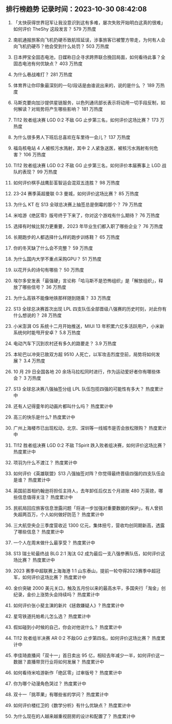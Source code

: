 
## 排行榜趋势 记录时间：2023-10-30 08:42:08
  
  1. 「太快获得世界冠军让我没意识到这有多难，屡次失败开始明白这真的很难」如何评价 TheShy 这段发言？ 579 万热度
    
  2. 南航通报旅客向飞机扔硬币致航班延误，涉事旅客已被警方带走，为何有人会向飞机扔硬币？他会受到什么处罚？ 503 万热度
    
  3. 日本押宝全固态电池，日媒称日企寻求跨界联合挽回局面，如何看待此事？全固态电池有何优缺点？ 403 万热度
    
  4. 为什么巷战难打？ 281 万热度
    
  5. 体育界让你印象最深刻的一句/段话是由谁说出来的，说的是什么 ？ 189 万热度
    
  6. 马斯克要向加沙提供星链服务，以色列通讯部长表示将动用一切手段反制，如何解读？对局势将产生哪些影响？ 181 万热度
    
  7. TI12 败者组决赛 LGD 0:2 不敌 GG 止步第三名，如何评价这场比赛？ 173 万热度
    
  8. 为什么很多男人下班后总喜欢在车里待一会儿？ 137 万热度
    
  9. 福岛核电站 4 人被核污水溅射，其中 2 人紧急送医，被核污水溅射有何危害？ 106 万热度
    
  10. TI12 败者组决赛 LGD 0:2 不敌 GG 止步第三名，如何评价本届赛事上 LGD 战队的表现？ 99 万热度
    
  11. 如何评价棋手战鹰彭荃智运会混双五连胜？ 98 万热度
    
  12. 23-24 赛季英超曼联 0:3 曼城，如何评价这场比赛？ 85 万热度
    
  13. 为什么 KT 在 S13 全球总决赛上抽签总是倒霉的那个？ 79 万热度
    
  14. 米哈游《绝区零》版号终于下来了，你对这个游戏有什么期待？ 76 万热度
    
  15. 选择有时候比努力更重要，2023 年毕业生们都入职了哪些企业？ 76 万热度
    
  16. 长期跑步的人都选择什么样的跑步训练鞋？ 65 万热度
    
  17. 你的冬天缺了什么会不完整？ 59 万热度
    
  18. 为什么国内大学不重点采购GPU？ 51 万热度
    
  19. 以花开头的诗句有哪些？ 50 万热度
    
  20. 埃尔多安发表「最强硬」言论称「哈马斯不是恐怖组织」是「解放组织」，释放了哪些信号？ 36 万热度
    
  21. 为什么高铁不能像地铁那样随到随乘？ 33 万热度
    
  22. S13 全球总决赛首次出现 LPL 四支队伍全部晋级八强赛的历史时刻，对此你有什么想说的？ 28 万热度
    
  23. 小米澎湃 OS 系统十二月开始推送，MIUI 13 年积累六亿多活跃用户，小米新系统何时能甩开安卓？ 5.8 万热度
    
  24. 电动汽车下沉到农村还有多久的路要走？ 3.9 万热度
    
  25. 本轮巴以冲突已致双方超 9510 人死亡，以军攻击烈度空前，局势将如何发展？ 3.4 万热度
    
  26. 10 月 29 日全国各地 20 余场马拉松同时进行，作为运动爱好者你有哪些体会？ 3 万热度
    
  27. S13 全球总决赛八强抽签分组 LPL 队伍包揽四强的可能性有多大？ 热度累计中
    
  28. 还有人记得童年的动画片都叫什么吗？ 热度累计中
    
  29. 高三的快乐是什么? 热度累计中
    
  30. 广州上海楼市已出现松动，北京、深圳等一线城市是否会放松限购？ 热度累计中
    
  31. TI12 胜者组决赛 LGD 0:2 不敌 TSpirit 跌入败者组决赛，如何评价这场比赛？ 热度累计中
    
  32. 项羽为什么不渡江？ 热度累计中
    
  33. 如何评价《英雄联盟》S13 八强抽签对阵？你觉得最终晋级四强的四支队伍会是谁？ 热度累计中
    
  34. 英国前首相约翰逊将担任主持人，去年卸任后仅五个月进账 480 万英镑，哪些信息值得关注？ 热度累计中
    
  35. 民航局回应旅客信息泄露问题「将进一步加强对重要数据的保护」，有人曾损失超两百万，个人如何做好防范？ 热度累计中
    
  36. 三大航空央企三季度营收近 1300 亿元，集体扭亏，营收均创同期新高，透露了哪些信息？ 热度累计中
    
  37. 一个人在周末做什么最享受？ 热度累计中
    
  38. S13 瑞士轮最终战 BLG 2:1 淘汰 G2 成为最后一支八强参赛队伍，如何评价这场比赛？ 热度累计中
    
  39. 2023 赛季中超联赛上海海港 1:1 山东泰山，提前一轮夺得2023赛季中超冠军，如何评价这场比赛？ 热度累计中
    
  40. 金价突破 2000 美元关口，触及五月份以来的最高水平，多国央行「淘金」创纪录，金价上涨势头会持续吗？ 热度累计中
    
  41. 如何评价张小斐主演的新片《拯救嫌疑人》? 热度累计中
    
  42. 星穹铁道托帕希儿怎么选？ 热度累计中
    
  43. 假如碰到小时候的自己，你会对他说什么？ 热度累计中
    
  44. TI12 败者组半决赛 AR 0:2 不敌GG 止步第四名，如何评价这场比赛？ 热度累计中
    
  45. 李佳琦直播间「双十一」首日卖出 95 亿，相较去年减少一半，如何评价这一数据？直播带货行业将如何发展？ 热度累计中
    
  46. 如何看待米哈游新作「绝区零」过审版号？ 热度累计中
    
  47. 你为哪个动漫角色哭过？ 热度累计中
    
  48. 双十一「挑苹果」有哪些省的学问？ 热度累计中
    
  49. 如何评价楼红卫的《数学分析》有什么优缺点？ 热度累计中
    
  50. 为什么现在的人越来越重视厨房的设计和配置了？ 热度累计中
    